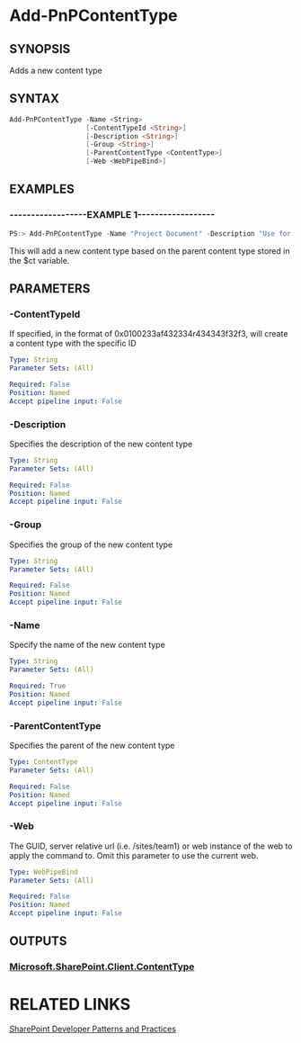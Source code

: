 # Add-PnPContentType

## SYNOPSIS
Adds a new content type

## SYNTAX 

```powershell
Add-PnPContentType -Name <String>
                   [-ContentTypeId <String>]
                   [-Description <String>]
                   [-Group <String>]
                   [-ParentContentType <ContentType>]
                   [-Web <WebPipeBind>]
```

## EXAMPLES

### ------------------EXAMPLE 1------------------
```powershell
PS:> Add-PnPContentType -Name "Project Document" -Description "Use for Contoso projects" -Group "Contoso Content Types" -ParentContentType $ct
```

This will add a new content type based on the parent content type stored in the $ct variable.

## PARAMETERS

### -ContentTypeId
If specified, in the format of 0x0100233af432334r434343f32f3, will create a content type with the specific ID

```yaml
Type: String
Parameter Sets: (All)

Required: False
Position: Named
Accept pipeline input: False
```

### -Description
Specifies the description of the new content type

```yaml
Type: String
Parameter Sets: (All)

Required: False
Position: Named
Accept pipeline input: False
```

### -Group
Specifies the group of the new content type

```yaml
Type: String
Parameter Sets: (All)

Required: False
Position: Named
Accept pipeline input: False
```

### -Name
Specify the name of the new content type

```yaml
Type: String
Parameter Sets: (All)

Required: True
Position: Named
Accept pipeline input: False
```

### -ParentContentType
Specifies the parent of the new content type

```yaml
Type: ContentType
Parameter Sets: (All)

Required: False
Position: Named
Accept pipeline input: False
```

### -Web
The GUID, server relative url (i.e. /sites/team1) or web instance of the web to apply the command to. Omit this parameter to use the current web.

```yaml
Type: WebPipeBind
Parameter Sets: (All)

Required: False
Position: Named
Accept pipeline input: False
```

## OUTPUTS

### [Microsoft.SharePoint.Client.ContentType](https://msdn.microsoft.com/en-us/library/microsoft.sharepoint.client.contenttype.aspx)

# RELATED LINKS

[SharePoint Developer Patterns and Practices](http://aka.ms/sppnp)